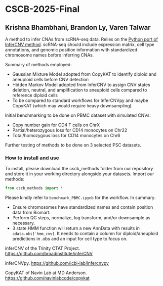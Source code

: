 # CSCB-2025-Final

## Krishna Bhambhani, Brandon Ly, Varen Talwar

A method to infer CNAs from scRNA-seq data. Relies on the [Python port of InferCNV method](https://infercnvpy.readthedocs.io/en/latest/index.html). scRNA-seq should include expression matrix, cell type annotations, and genomic position information with standardized chromosome names before inferring CNAs.

Summary of methods employed:
- Gaussian Mixture Model adopted from CopyKAT to identify diploid and aneuploid cells before CNV detection
- Hidden Markov Model adopted from InferCNV to assign CNV states deletion, neutral, and amplification to aneuploid cells compared to reference diploid cells
- To be compared to standard workflows for InferCNVpy and maybe CopyKAT (which may would require heavy downsampling)

Initial benchmarking to be done on PBMC dataset with simulated CNVs:
- Copy number gain for CD4 T cells on ChrX
- Partial/heterozygous loss for CD14 monocytes on Chr22
- Total/homozygous loss for CD14 monocytes on Chr6

Further testing of methods to be done on 3 selected PSC datasets.

### How to install and use

To install, please download the cscb_methods folder from our repository and store it in your working directory alongside your datasets. Import our methods:

``` py
from cscb_methods import *
```

Please kindly refer to ```benchmark_PBMC.ipynb``` for the workflow. In summary:

- Ensure chromosomes have standardized names and contain position data from Biomart.
- Perform QC steps, normalize, log transform, and/or downsample as necessary.
- 3 state HMM function will return a new AnnData with results in ```adata.obs['hmm_cnv]```. It needs to contain a column for diploid/aneuploid predictions in .obs and an input for cell type to focus on.

inferCNV of the Trinity CTAT Project.  https://github.com/broadinstitute/inferCNV

inferCNVpy. https://github.com/icbi-lab/infercnvpy

CopyKAT of Navin Lab at MD Anderson. https://github.com/navinlabcode/copykat
